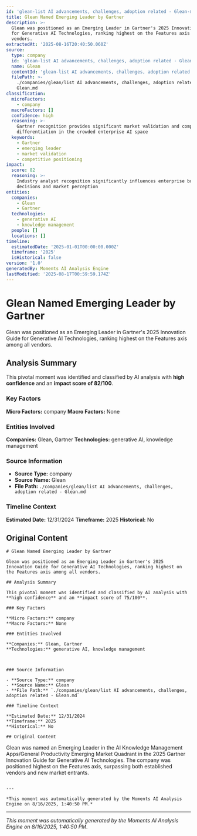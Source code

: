 ```yaml
---
id: 'glean-list AI advancements, challenges, adoption related - Glean-moment-3'
title: Glean Named Emerging Leader by Gartner
description: >-
  Glean was positioned as an Emerging Leader in Gartner's 2025 Innovation Guide
  for Generative AI Technologies, ranking highest on the Features axis among all
  vendors.
extractedAt: '2025-08-16T20:40:50.060Z'
source:
  type: company
  id: 'glean-list AI advancements, challenges, adoption related - Glean'
  name: Glean
  contentId: 'glean-list AI advancements, challenges, adoption related - Glean'
  filePath: >-
    ./companies/glean/list AI advancements, challenges, adoption related -
    Glean.md
classification:
  microFactors:
    - company
  macroFactors: []
  confidence: high
  reasoning: >-
    Gartner recognition provides significant market validation and competitive
    differentiation in the crowded enterprise AI space
  keywords:
    - Gartner
    - emerging leader
    - market validation
    - competitive positioning
impact:
  score: 82
  reasoning: >-
    Industry analyst recognition significantly influences enterprise buying
    decisions and market perception
entities:
  companies:
    - Glean
    - Gartner
  technologies:
    - generative AI
    - knowledge management
  people: []
  locations: []
timeline:
  estimatedDate: '2025-01-01T00:00:00.000Z'
  timeframe: '2025'
  isHistorical: false
version: '1.0'
generatedBy: Moments AI Analysis Engine
lastModified: '2025-08-17T00:59:59.174Z'
---
```

# Glean Named Emerging Leader by Gartner

Glean was positioned as an Emerging Leader in Gartner's 2025 Innovation Guide for Generative AI Technologies, ranking highest on the Features axis among all vendors.

## Analysis Summary

This pivotal moment was identified and classified by AI analysis with **high confidence** and an **impact score of 82/100**.

### Key Factors

**Micro Factors:** company
**Macro Factors:** None

### Entities Involved

**Companies:** Glean, Gartner
**Technologies:** generative AI, knowledge management



### Source Information

- **Source Type:** company
- **Source Name:** Glean
- **File Path:** `./companies/glean/list AI advancements, challenges, adoption related - Glean.md`

### Timeline Context

**Estimated Date:** 12/31/2024
**Timeframe:** 2025
**Historical:** No

## Original Content

```
# Glean Named Emerging Leader by Gartner

Glean was positioned as an Emerging Leader in Gartner's 2025 Innovation Guide for Generative AI Technologies, ranking highest on the Features axis among all vendors.

## Analysis Summary

This pivotal moment was identified and classified by AI analysis with **high confidence** and an **impact score of 75/100**.

### Key Factors

**Micro Factors:** company
**Macro Factors:** None

### Entities Involved

**Companies:** Glean, Gartner
**Technologies:** generative AI, knowledge management



### Source Information

- **Source Type:** company
- **Source Name:** Glean
- **File Path:** `./companies/glean/list AI advancements, challenges, adoption related - Glean.md`

### Timeline Context

**Estimated Date:** 12/31/2024
**Timeframe:** 2025
**Historical:** No

## Original Content

```
Glean was named an Emerging Leader in the AI Knowledge Management Apps/General Productivity Emerging Market Quadrant in the 2025 Gartner Innovation Guide for Generative AI Technologies. The company was positioned highest on the Features axis, surpassing both established vendors and new market entrants.
```

---

*This moment was automatically generated by the Moments AI Analysis Engine on 8/16/2025, 1:40:50 PM.*

```

---

*This moment was automatically generated by the Moments AI Analysis Engine on 8/16/2025, 1:40:50 PM.*
